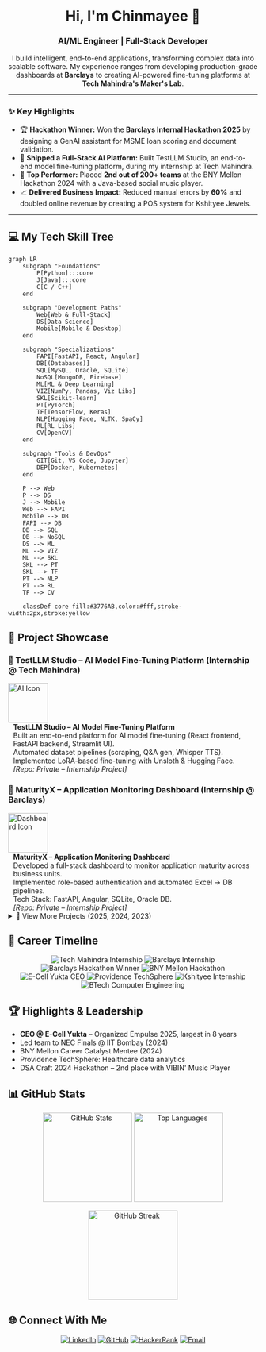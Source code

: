 <h1 align="center">Hi, I'm Chinmayee 👋</h1>
<h3 align="center">AI/ML Engineer | Full-Stack Developer</h3>
<p align="center">
  I build intelligent, end-to-end applications, transforming complex data into scalable software. My experience ranges from developing production-grade dashboards at <b>Barclays</b> to creating AI-powered fine-tuning platforms at <b>Tech Mahindra's Maker's Lab</b>.
</p>

---

### ✨ Key Highlights
- 🏆 **Hackathon Winner:** Won the **Barclays Internal Hackathon 2025** by designing a GenAI assistant for MSME loan scoring and document validation.
- 🚀 **Shipped a Full-Stack AI Platform:** Built TestLLM Studio, an end-to-end model fine-tuning platform, during my internship at Tech Mahindra.
- 🥈 **Top Performer:** Placed **2nd out of 200+ teams** at the BNY Mellon Hackathon 2024 with a Java-based social music player.
- 📈 **Delivered Business Impact:** Reduced manual errors by **60%** and doubled online revenue by creating a POS system for Kshityee Jewels.

---

## 💻 My Tech Skill Tree

```mermaid
graph LR
    subgraph "Foundations"
        P[Python]:::core
        J[Java]:::core
        C[C / C++]
    end
    
    subgraph "Development Paths"
        Web[Web & Full-Stack]
        DS[Data Science]
        Mobile[Mobile & Desktop]
    end
    
    subgraph "Specializations"
        FAPI[FastAPI, React, Angular]
        DB[(Databases)]
        SQL[MySQL, Oracle, SQLite]
        NoSQL[MongoDB, Firebase]
        ML[ML & Deep Learning]
        VIZ[NumPy, Pandas, Viz Libs]
        SKL[Scikit-learn]
        PT[PyTorch]
        TF[TensorFlow, Keras]
        NLP[Hugging Face, NLTK, SpaCy]
        RL[RL Libs]
        CV[OpenCV]
    end
    
    subgraph "Tools & DevOps"
        GIT[Git, VS Code, Jupyter]
        DEP[Docker, Kubernetes]
    end
    
    P --> Web
    P --> DS
    J --> Mobile
    Web --> FAPI
    Mobile --> DB
    FAPI --> DB
    DB --> SQL
    DB --> NoSQL
    DS --> ML
    ML --> VIZ
    ML --> SKL
    SKL --> PT
    SKL --> TF
    PT --> NLP
    PT --> RL
    TF --> CV
    
    classDef core fill:#3776AB,color:#fff,stroke-width:2px,stroke:yellow
```

## 🚀 Project Showcase

### 📌 TestLLM Studio – AI Model Fine-Tuning Platform (Internship @ Tech Mahindra)

<div align="left">
  <img src="https://img.icons8.com/ios/452/artificial-intelligence.png" width="80" alt="AI Icon"/>
  <div style="display: inline-block; margin-left: 10px; vertical-align: top;">
    <strong>TestLLM Studio – AI Model Fine-Tuning Platform</strong><br/>
    Built an end-to-end platform for AI model fine-tuning (React frontend, FastAPI backend, Streamlit UI).<br/>
    Automated dataset pipelines (scraping, Q&A gen, Whisper TTS).<br/>
    Implemented LoRA-based fine-tuning with Unsloth & Hugging Face.<br/>
    <em>[Repo: Private – Internship Project]</em>
  </div>
</div>

<div style="clear: both;"></div>

### 📌 MaturityX – Application Monitoring Dashboard (Internship @ Barclays)

<div align="left">
  <img src="https://img.icons8.com/ios/452/combo-chart.png" width="80" alt="Dashboard Icon"/>
  <div style="display: inline-block; margin-left: 10px; vertical-align: top;">
    <strong>MaturityX – Application Monitoring Dashboard</strong><br/>
    Developed a full-stack dashboard to monitor application maturity across business units.<br/>
    Implemented role-based authentication and automated Excel → DB pipelines.<br/>
    Tech Stack: FastAPI, Angular, SQLite, Oracle DB.<br/>
    <em>[Repo: Private – Internship Project]</em>
  </div>
</div>

<div style="clear: both;"></div>

<details>
<summary>📂 View More Projects (2025, 2024, 2023)</summary>

### 📌 2025

<details>
<summary>💳 MSME GenAI Assistant Ascend (Barclays Hackathon – Winner)</summary>

<img src="https://img.icons8.com/ios/452/idea.png" width="80" alt="Idea Icon"/>

Designed a GenAI solution for MSMEs (loan scoring, finance strategy, document validation).

Won Barclays Internal Hackathon 2025.

[Hackathon Project]

</details>

<details>
<summary>🌐 Empulse 2025 – E-Cell Yukta Website</summary>

<img src="https://img.icons8.com/ios/452/domain.png" width="80" alt="Website Icon"/>

Designed and deployed the official website for Empulse 2025, the biggest E-Cell Yukta event.

Improved outreach and collaborations across multiple colleges.

[View Repo](https://github.com/chinmayee-s-r/empulse-2025)

</details>

### 📌 2024

<details>
<summary>📰 Fake News Detection & Bias Analysis</summary>

<img src="https://img.icons8.com/ios/452/news.png" width="80" alt="News Icon"/>

Achieved 99% accuracy in fake news detection (TF-IDF + Logistic Regression).

Analyzed 17K+ BBC articles for political bias.

[View Repo](https://github.com/chinmayee-s-r/fake-news-detection)

</details>

<details>
<summary>🩺 Medical Imaging & Diagnosis</summary>

<img src="https://img.icons8.com/ios/452/mri.png" width="80" alt="Medical Icon"/>

Built CNNs achieving 95% accuracy for classification.

Detected fractures (93.65%) & brain tumors (85.17%).

Streamlit-based UI for real-time diagnosis.

[View Repo](https://github.com/chinmayee-s-r/medical-imaging)

</details>

<details>
<summary>🚗 Vision Enhancement for Driverless Cars (CAP)</summary>

<img src="https://img.icons8.com/ios/452/tesla-model-x.png" width="80" alt="Car Icon"/>

Enhanced visibility by 90% in hazy conditions using Color Attenuation Prior.

Improved lane & obstacle recognition for real-time navigation.

[View Repo](https://github.com/chinmayee-s-r/vision-enhancement)

</details>

<details>
<summary>🎵 VIBIN' Music Player (BNY Mellon Hackathon – 2nd Place)</summary>

<img src="https://img.icons8.com/ios/452/music.png" width="80" alt="Music Icon"/>

Built a Java-based music player with social features (Friendship Meter, Music Match).

Ranked 2nd out of 200+ teams at BNY Mellon Hackathon 2024.

[View Repo](https://github.com/chinmayee-s-r/vibin-music-player)

</details>

<details>
<summary>👵 Sahara: Elder Care & Safety App</summary>

<img src="https://img.icons8.com/ios/452/nurse-female.png" width="80" alt="Elder Care Icon"/>

Android + Firebase app with SOS alerts and secure medical record storage.

[View Repo](https://github.com/chinmayee-s-r/sahara-elder-care)

</details>

### 📌 2023

<details>
<summary>🛒 POS & Resource Management System (Internship @ Kshityee Jewels)</summary>

<img src="https://img.icons8.com/ios/452/pos-terminal.png" width="80" alt="POS Icon"/>

Created POS system for 150+ SKUs (Java + MySQL).

Doubled online revenue & reduced manual errors by 60%.

[View Repo](https://github.com/chinmayee-s-r/pos-system)

</details>

<details>
<summary>🛍️ Electronics Store DBMS Project</summary>

<img src="https://img.icons8.com/ios/452/shopping-cart.png" width="80" alt="Shopping Icon"/>

Developed a database system for electronic store management.

Tech: MySQL, JDBC.

[View Repo](https://github.com/chinmayee-s-r/electronics-store-dbms)

</details>

</details>

## 📌 Career Timeline

<p align="center">
<img src="https://img.shields.io/badge/2025-Tech%20Mahindra%20(AI%20Intern)-blue?style=for-the-badge" alt="Tech Mahindra Internship"/>
<img src="https://img.shields.io/badge/2025-Barclays%20Internship%20(MaturityX)-purple?style=for-the-badge" alt="Barclays Internship"/>
<img src="https://img.shields.io/badge/2025-Barclays%20GenAI%20Hackathon%20Winner-gold?style=for-the-badge" alt="Barclays Hackathon Winner"/>
<img src="https://img.shields.io/badge/2024-BNY%20Mellon%20Hackathon%20(2nd%20Place)-green?style=for-the-badge" alt="BNY Mellon Hackathon"/>
<img src="https://img.shields.io/badge/2024-E--cell%20Yukta%20CEO%20(NEC%20Finals)-orange?style=for-the-badge" alt="E-Cell Yukta CEO"/>
<img src="https://img.shields.io/badge/2024-Providence%20TechSphere-lightblue?style=for-the-badge" alt="Providence TechSphere"/>
<img src="https://img.shields.io/badge/2023-Kshityee%20Internship%20(POS%20System)-red?style=for-the-badge" alt="Kshityee Internship"/>
<img src="https://img.shields.io/badge/2022--26-BTech%20Computer%20Engineering-lightgrey?style=for-the-badge" alt="BTech Computer Engineering"/>
</p>

## 🏆 Highlights & Leadership

- **CEO @ E-Cell Yukta** – Organized Empulse 2025, largest in 8 years
- Led team to NEC Finals @ IIT Bombay (2024)
- BNY Mellon Career Catalyst Mentee (2024)
- Providence TechSphere: Healthcare data analytics
- DSA Craft 2024 Hackathon – 2nd place with VIBIN' Music Player

## 📊 GitHub Stats

<p align="center">
<img src="https://github-readme-stats.vercel.app/api?username=chinmayee-s-r&show_icons=true&theme=radical" height="180" alt="GitHub Stats"/>
<img src="https://github-readme-stats.vercel.app/api/top-langs/?username=chinmayee-s-r&layout=compact&theme=radical" height="180" alt="Top Languages"/>
</p>

<p align="center">
<img src="https://github-readme-streak-stats.herokuapp.com/?user=chinmayee-s-r&theme=radical" height="180" alt="GitHub Streak"/>
</p>

## 🌐 Connect With Me

<p align="center">
<a href="https://linkedin.com/in/chinmayee-randive" target="_blank"><img src="https://img.shields.io/badge/LinkedIn-0077B5?style=for-the-badge&logo=linkedin&logoColor=white" alt="LinkedIn"/></a>
<a href="https://github.com/chinmayee-s-r" target="_blank"><img src="https://img.shields.io/badge/GitHub-100000?style=for-the-badge&logo=github&logoColor=white" alt="GitHub"/></a>
<a href="https://www.hackerrank.com/chinmayeer" target="_blank"><img src="https://img.shields.io/badge/HackerRank-2EC866?style=for-the-badge&logo=HackerRank&logoColor=white" alt="HackerRank"/></a>
<a href="mailto:chinmayee.randive.official@gmail.com"><img src="https://img.shields.io/badge/Email-D14836?style=for-the-badge&logo=gmail&logoColor=white" alt="Email"/></a>
</p>
